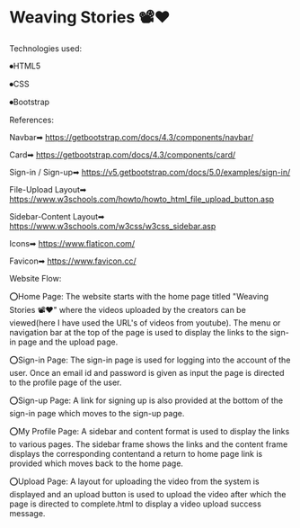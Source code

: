 # Weaving Stories 📽❤
Technologies used: 

⏺HTML5

⏺CSS

⏺Bootstrap

References:

Navbar➡ https://getbootstrap.com/docs/4.3/components/navbar/

Card➡ https://getbootstrap.com/docs/4.3/components/card/

Sign-in / Sign-up➡ https://v5.getbootstrap.com/docs/5.0/examples/sign-in/

File-Upload Layout➡ https://www.w3schools.com/howto/howto_html_file_upload_button.asp

Sidebar-Content Layout➡ https://www.w3schools.com/w3css/w3css_sidebar.asp

Icons➡ https://www.flaticon.com/

Favicon➡ https://www.favicon.cc/

Website Flow:

⭕Home Page: The website starts with the home page titled "Weaving Stories 📽❤" where the videos uploaded by the creators can be viewed(here I have used the URL's of videos from youtube). The menu or navigation bar at the top of the page is used to display the links to the sign-in page and the upload page.

⭕Sign-in Page: The sign-in page is used for logging into the account of the user. Once an email id and password is given as input the page is directed to the profile page of the user. 

⭕Sign-up Page: A link for signing up is also provided at the bottom of the sign-in page which moves to the sign-up page.

⭕My Profile Page: A sidebar and content format is used to display the links to various pages. The sidebar frame shows the links and the content frame displays the corresponding contentand a return to home page link is provided which moves back to the home page.

⭕Upload Page: A layout for uploading the video from the system is displayed and an upload button is used to upload the video after which the page is directed to complete.html to display a video upload success message.
